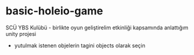 # basic-holeio-game
 SCÜ YBS Kulübü - birlikte oyun geliştirelim etkinliği kapsamında anlattığım unity projesi
 - yutulmak istenen objelerin tagini objects olarak seçin
